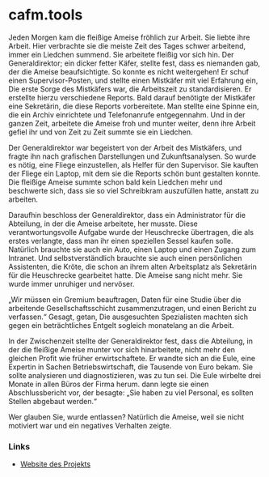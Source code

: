 # cafm.tools

Jeden Morgen kam die fleißige Ameise fröhlich zur Arbeit. Sie liebte ihre Arbeit. Hier verbrachte sie die meiste Zeit des Tages schwer arbeitend, immer ein Liedchen summend. Sie arbeitete fleißig vor sich hin. Der Generaldirektor; ein dicker fetter Käfer, stellte fest, dass es niemanden gab, der die Ameise beaufsichtigte. So konnte es nicht weitergehen! Er schuf einen Supervisor-Posten, und stellte einen Mistkäfer mit viel Erfahrung ein, Die erste Sorge des Mistkäfers war, die Arbeitszeit zu standardisieren. Er erstellte hierzu verschiedene Reports. Bald darauf benötigte der Mistkäfer eine Sekretärin, die diese Reports vorbereitete. Man stellte eine Spinne ein, die ein Archiv einrichtete und Telefonanrufe entgegennahm. Und in der ganzen Zeit, arbeitete die Ameise froh und munter weiter, denn ihre Arbeit gefiel ihr und von Zeit zu Zeit summte sie ein Liedchen.

Der Generaldirektor war begeistert von der Arbeit des Mistkäfers, und fragte ihn nach grafischen Darstellungen und Zukunftsanalysen. So wurde es nötig, eine Fliege einzustellen, als Helfer für den Supervisor. Sie kauften der Fliege ein Laptop, mit dem sie die Reports schön bunt gestalten konnte. Die fleißige Ameise summte schon bald kein Liedchen mehr und beschwerte sich, dass sie so viel Schreibkram auszufüllen hatte, anstatt zu arbeiten.

Daraufhin beschloss der Generaldirektor, dass ein Administrator für die Abteilung, in der die Ameise arbeitete, her musste. Diese verantwortungsvolle Aufgabe wurde der Heuschrecke übertragen, die als erstes verlangte, dass man ihr einen speziellen Sessel kaufen solle. Natürlich brauchte sie auch ein Auto, einen Laptop und einen Zugang zum Intranet. Und selbstverständlich brauchte sie auch einen persönlichen Assistenten, die Kröte, die schon an ihrem alten Arbeitsplatz als Sekretärin für die Heuschrecke gearbeitet hatte. Die Ameise sang nicht mehr. Sie wurde immer unruhiger und nervöser.

„Wir müssen ein Gremium beauftragen, Daten für eine Studie über die arbeitende Gesellschaftsschicht zusammenzutragen, und einen Bericht zu verfassen.“ Gesagt, getan, Die ausgesuchten Spezialisten machten sich gegen ein beträchtliches Entgelt
sogleich monatelang an die Arbeit.

In der Zwischenzeit stellte der Generaldirektor fest, dass die Abteilung, in der die fleißige Ameise munter vor sich hinarbeitete, nicht mehr den gleichen Profit wie früher erwirtschaftete. Er wandte sich an die Eule, eine Expertin in Sachen Betriebswirtschaft, die Tausende von Euro bekam. Sie sollte analysieren und diagnostizieren, was zu tun sei. Die Eule wirbelte drei Monate in allen Büros der Firma herum. dann legte sie einen Abschlussbericht vor, der besagte: „Sie haben zu viel Personal, es sollten Stellen abgebaut werden.“

Wer glauben Sie, wurde entlassen?
Natürlich die Ameise, weil sie nicht motiviert war und ein negatives Verhalten zeigte.

### Links
+ [Website des Projekts](https://cafm.tools/)
